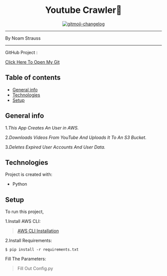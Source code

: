 <h1 align="center"> Youtube Crawler🎵</h1>
<p align="center">
  <a href="https://github.com/Noamstrauss/YouTube_Crawler">
    <img src="https://img.shields.io/badge/changelog-gitmoji-brightgreen.svg" alt="gitmoji-changelog">
  </a>
</p>


* * *
By Noam Strauss
___
GitHub Project :

[Click Here To Open My Git](https://github.com/Noamstrauss/YouTube_Crawler)
## Table of contents
* [General info](#general-info)
* [Technologies](#technologies)
* [Setup](#setup)

## General info
1.*This App Creates An User in AWS.*

2.*Downloads Videos From YouTube And Uploads It To An S3 Bucket.*

3.*Deletes Expired User Accounts And User Data.*


## Technologies
Project is created with:
* Python
	
## Setup
To run this project,

1.Install AWS CLI:
>[AWS CLI Installation](https://github.com/Noamstrauss/YouTube_Crawler)

2.Install Requirements:
```shell
$ pip install -r requirements.txt
```
Fill The Parameters:
> Fill Out Config.py 
> 